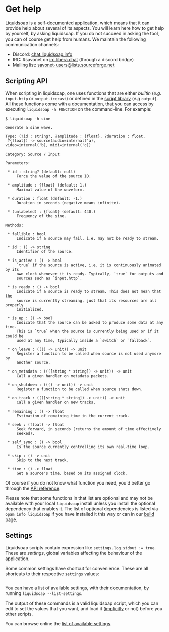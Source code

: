 # Get help

Liquidsoap is a self-documented application,
which means that it can provide help about several of its aspects.
You will learn here how to get help by yourself, by asking liquidsoap.
If you do not succeed in asking the tool, you can of course get help from
humans. We maintain the following communication channels:

- Discord: [chat.liquidsoap.info](http://chat.liquidsoap.info/)
- IRC: #savonet on [irc.libera.chat](https://libera.chat/) (through a discord bridge)
- Mailing list: [savonet-users@lists.sourceforge.net](mailto:savonet-users@lists.sourceforge.net)

## Scripting API

When scripting in liquidsoap, one uses functions that are either _builtin_
(_e.g._ `input.http` or `output.icecast`)
or defined in the [script library](script_loading.html) (_e.g_ `output`).
All these functions come with a documentation, that you can access by
executing `liquidsoap -h FUNCTION` on the command-line. For example:

```
$ liquidsoap -h sine

Generate a sine wave.

Type: (?id : string?, ?amplitude : {float}, ?duration : float,
 ?{float}) -> source(audio=internal('a),
video=internal('b), midi=internal('c))

Category: Source / Input

Parameters:

 * id : string? (default: null)
     Force the value of the source ID.

 * amplitude : {float} (default: 1.)
     Maximal value of the waveform.

 * duration : float (default: -1.)
     Duration in seconds (negative means infinite).

 * (unlabeled) : {float} (default: 440.)
     Frequency of the sine.

Methods:

 * fallible : bool
     Indicate if a source may fail, i.e. may not be ready to stream.

 * id : () -> string
     Identifier of the source.

 * is_active : () -> bool
     `true` if the source is active, i.e. it is continuously animated by its
     own clock whenever it is ready. Typically, `true` for outputs and
     sources such as `input.http`.

 * is_ready : () -> bool
     Indicate if a source is ready to stream. This does not mean that the
     source is currently streaming, just that its resources are all properly
     initialized.

 * is_up : () -> bool
     Indicate that the source can be asked to produce some data at any time.
     This is `true` when the source is currently being used or if it could be
     used at any time, typically inside a `switch` or `fallback`.

 * on_leave : ((() -> unit)) -> unit
     Register a function to be called when source is not used anymore by
     another source.

 * on_metadata : ((([string * string]) -> unit)) -> unit
     Call a given handler on metadata packets.

 * on_shutdown : ((() -> unit)) -> unit
     Register a function to be called when source shuts down.

 * on_track : ((([string * string]) -> unit)) -> unit
     Call a given handler on new tracks.

 * remaining : () -> float
     Estimation of remaining time in the current track.

 * seek : (float) -> float
     Seek forward, in seconds (returns the amount of time effectively
     seeked).

 * self_sync : () -> bool
     Is the source currently controlling its own real-time loop.

 * skip : () -> unit
     Skip to the next track.

 * time : () -> float
     Get a source's time, based on its assigned clock.
```

Of course if you do not know what function you need, you'd better go
through the [API reference](reference.html).

Please note that some functions
in that list are optional and may not be available with your local `liquidsoap`
install unless you install the optional dependency that enables it. The list of
optional dependencies is listed via `opam info liquidsoap` if you have installed
it this way or can in our [build page](build.html).

## Settings

Liquidsoap scripts contain expression like `settings.log.stdout := true`.
These are _settings_, global variables affecting the behaviour of the
application.

Some common settings have shortcut for convenience. These are all shortcuts to their respective `settings` values:

```{.liquidsoap include="content/liq/settings.liq"}

```

You can have a list of available settings, with their documentation,
by running `liquidsoap --list-settings`.

The output of these commands is a valid liquidsoap script,
which you can edit to set the values that you want,
and load it ([implicitly](script_loading.html) or not) before you other scripts.

You can browse online the [list of available settings](settings.html).
